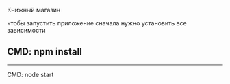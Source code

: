 Книжный магазин 

чтобы запустить приложение сначала нужно установить все зависимости 

CMD: 
    npm install
---
---

CMD: 
    node start
